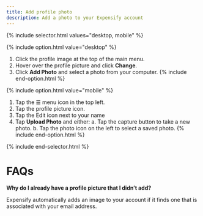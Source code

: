 ```yaml
---
title: Add profile photo
description: Add a photo to your Expensify account
---
```

<div id="expensify-classic" markdown="1">

{% include selector.html values="desktop, mobile" %}

{% include option.html value="desktop" %}
1. Click the profile image at the top of the main menu.
2. Hover over the profile picture and click **Change**. 
3. Click **Add Photo** and select a photo from your computer.
{% include end-option.html %}

{% include option.html value="mobile" %}
1. Tap the ☰ menu icon in the top left.
2. Tap the profile picture icon.
3. Tap the Edit icon next to your name
4. Tap **Upload Photo** and either:
    a. Tap the capture button to take a new photo.
    b. Tap the photo icon on the left to select a saved photo.
{% include end-option.html %}

{% include end-selector.html %}

# FAQs

**Why do I already have a profile picture that I didn’t add?** 

Expensify automatically adds an image to your account if it finds one that is associated with your email address.
